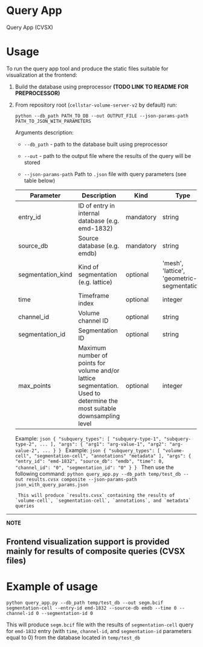 # Query App

Query App (CVSX)

# Usage
To run the query app tool and produce the static files suitable for visualization at the frontend:
1. Build the database using preprocessor **(TODO LINK TO README FOR PREPROCESSOR)**

2. From repository root (`cellstar-volume-server-v2` by default) run:
    ```
    python --db_path PATH_TO_DB --out OUTPUT_FILE --json-params-path PATH_TO_JSON_WITH_PARAMETERS
    ```
    Arguments description:
    - `--db_path` - path to the database built using preprocessor
    - `--out` - path to the output file where the results of the query will be stored

    - `--json-params-path` Path to `.json` file with query parameters (see table below)

    | Parameter         | Description                                                                                                             | Kind      | Type                                        | Default                          |
    |-------------------|-------------------------------------------------------------------------------------------------------------------------|-----------|---------------------------------------------|----------------------------------|
    | entry_id          | ID of entry in internal database (e.g. emd-1832)                                                                        | mandatory | string                                      | N/A                              |
    | source_db         | Source database (e.g. emdb)                                                                                             | mandatory | string                                      | N/A                              |
    | segmentation_kind | Kind of segmentation (e.g. lattice)                                                                                     | optional  | 'mesh', 'lattice', 'geometric-segmentation' | all segmentation kinds           |
    | time              | Timeframe index                                                                                                         | optional  | integer                                     | all available time frame indices |
    | channel_id        | Volume channel ID                                                                                                       | optional  | string                                      | all available channel IDs        |
    | segmentation_id   | Segmentation ID                                                                                                         | optional  | string                                      | all available segmentation IDs   |
    | max_points        | Maximum number of points for volume and/or lattice segmentation. Used to determine the most suitable downsampling level | optional  | integer                                     | 1000000000000                    |


    Example:
        ```json
        {
            "subquery_types": [
                "subquery-type-1",
                "subquery-type-2",
                ...
            ],
            "args": {
                "arg1": "arg-value-1",
                "arg2": "arg-value-2",
                ...
            }
        }
        ```
        Example:
        ```json
        {
            "subquery_types": [
                "volume-cell",
                "segmentation-cell",
                "annotations"
                "metadata"
            ],
            "args": {
                "entry_id": "emd-1832",
                "source_db": "emdb",
                "time": 0,
                "channel_id": "0",
                "segmentation_id": "0"
            }
        }
        ```
        Then use the following command:
        ```
        python query_app.py --db_path temp/test_db --out results.cvsx composite --json-params-path json_with_query_params.json
        ```
        
        This will produce `results.cvsx` containing the results of `volume-cell`, `segmentation-cell`, `annotations`, and `metadata` queries

---
**NOTE**

Frontend visualization support is provided mainly for results of composite queries (CVSX files)
---

# Example of usage
```
python query_app.py --db_path temp/test_db --out segm.bcif segmentation-cell --entry-id emd-1832 --source-db emdb --time 0 --channel-id 0 --segmentation-id 0
```
This will produce `segm.bcif` file with the results of `segmentation-cell` query for `emd-1832` entry (with `time`, `channel-id`, and `segmentation-id` parameters equal to 0) from the database located in `temp/test_db`